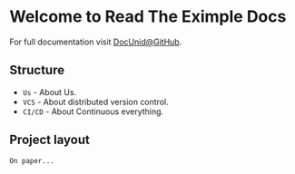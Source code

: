 # Welcome to Read The Eximple Docs

For full documentation visit [DocUnid@GitHub](https://docunid.github.io/).

## Structure

* `Us` - About Us.
* `VCS` - About distributed version control.
* `CI/CD` - About Continuous everything.

## Project layout

    On paper...
